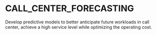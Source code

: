 # CALL_CENTER_FORECASTING
Develop predictive models to better anticipate future workloads in call center, achieve a high service level while optimizing the operating cost.
